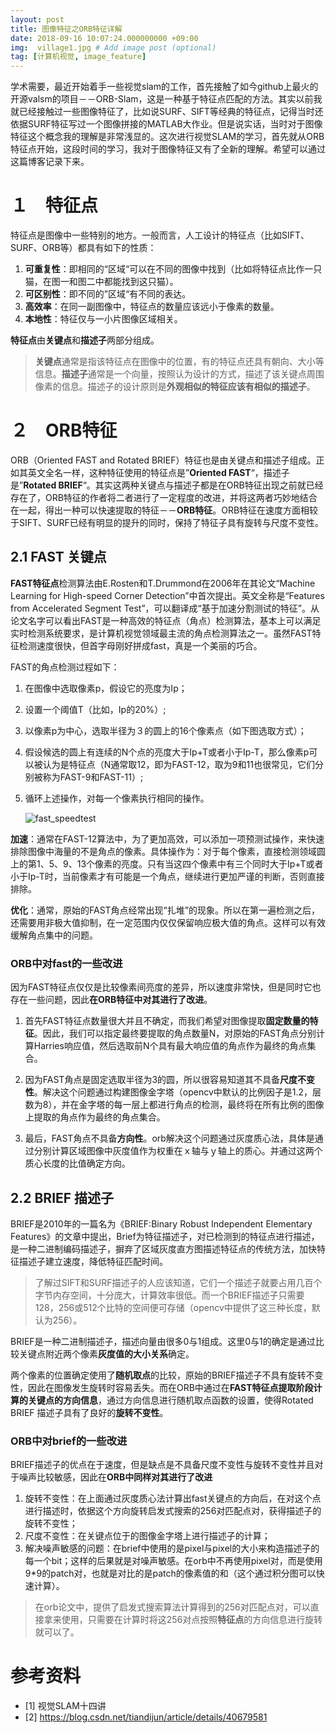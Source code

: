 ```yaml
---
layout: post
title: 图像特征之ORB特征详解
date: 2018-09-16 10:07:24.000000000 +09:00
img:  village1.jpg # Add image post (optional)
tag: [计算机视觉, image_feature]
---
```

学术需要，最近开始着手一些视觉slam的工作，首先接触了如今github上最火的开源valsm的项目－－ORB-Slam，这是一种基于特征点匹配的方法。其实以前我就已经接触过一些图像特征了，比如说SURF、SIFT等经典的特征点，记得当时还依据SURF特征写过一个图像拼接的MATLAB大作业。但是说实话，当时对于图像特征这个概念我的理解是非常浅显的。这次进行视觉SLAM的学习，首先就从ORB特征点开始，这段时间的学习，我对于图像特征又有了全新的理解。希望可以通过这篇博客记录下来。

# １　特征点
特征点是图像中一些特别的地方。一般而言，人工设计的特征点（比如SIFT、SURF、ORB等）都具有如下的性质：
1. **可重复性**：即相同的“区域“可以在不同的图像中找到（比如将特征点比作一只猫，在图一和图二中都能找到这只猫）。
2. **可区别性**：即不同的”区域“有不同的表达。
3. **高效率**：在同一副图像中，特征点的数量应该远小于像素的数量。
4. **本地性**：特征仅与一小片图像区域相关。

**特征点**由**关键点**和**描述子**两部分组成。

> **关键点**通常是指该特征点在图像中的位置，有的特征点还具有朝向、大小等信息。**描述子**通常是一个向量，按照认为设计的方式，描述了该关键点周围像素的信息。描述子的设计原则是**外观相似的特征应该有相似的描述子**。

# ２　ORB特征
ORB（Oriented FAST and Rotated BRIEF）特征也是由关键点和描述子组成。正如其英文全名一样，这种特征使用的特征点是”**Oriented FAST**“，描述子是”**Rotated BRIEF**“。其实这两种关键点与描述子都是在ORB特征出现之前就已经存在了，ORB特征的作者将二者进行了一定程度的改进，并将这两者巧妙地结合在一起，得出一种可以快速提取的特征－－**ORB特征**。ORB特征在速度方面相较于SIFT、SURF已经有明显的提升的同时，保持了特征子具有旋转与尺度不变性。

## 2.1 FAST 关键点
**FAST特征点**检测算法由E.Rosten和T.Drummond在2006年在其论文“Machine Learning for High-speed Corner Detection”中首次提出。英文全称是“Features from  Accelerated Segment Test”，可以翻译成“基于加速分割测试的特征”。从论文名字可以看出FAST是一种高效的特征点（角点）检测算法，基本上可以满足实时检测系统要求，是计算机视觉领域最主流的角点检测算法之一。虽然FAST特征检测速度很快，但首字母刚好拼成fast，真是一个美丽的巧合。

FAST的角点检测过程如下：
1. 在图像中选取像素p，假设它的亮度为Ip；
2. 设置一个阈值T（比如，Ip的20%）;
3. 以像素p为中心，选取半径为３的圆上的16个像素点（如下图选取方式）；
4. 假设候选的圆上有连续的N个点的亮度大于Ip+T或者小于Ip-T，那么像素p可以被认为是特征点（N通常取12，即为FAST-12，取为9和11也很常见，它们分别被称为FAST-9和FAST-11）;
5. 循环上述操作，对每一个像素执行相同的操作。

    ![fast_speedtest]({{site.baseurl}}/assets/img/orb/fast_speedtest.jpg)

**加速**：通常在FAST-12算法中，为了更加高效，可以添加一项预测试操作，来快速排除图像中海量的不是角点的像素。具体操作为：对于每个像素，直接检测领域圆上的第1、5、9、13个像素的亮度。只有当这四个像素中有三个同时大于Ip+T或者小于Ip-T时，当前像素才有可能是一个角点，继续进行更加严谨的判断，否则直接排除。

**优化**：通常，原始的FAST角点经常出现“扎堆”的现象。所以在第一遍检测之后，还需要用非极大值抑制，在一定范围内仅仅保留响应极大值的角点。这样可以有效缓解角点集中的问题。

### ORB中对fast的一些改进
因为FAST特征点仅仅是比较像素间亮度的差异，所以速度非常快，但是同时它也存在一些问题，因此**在ORB特征中对其进行了改进**。
1. 首先FAST特征点数量很大并且不确定，而我们希望对图像提取**固定数量的特征**。因此，我们可以指定最终要提取的角点数量N，对原始的FAST角点分别计算Harries响应值，然后选取前N个具有最大响应值的角点作为最终的角点集合。

2. 因为FAST角点是固定选取半径为3的圆，所以很容易知道其不具备**尺度不变性**。解决这个问题通过构建图像金字塔（opencv中默认的比例因子是1.2，层数为8），并在金字塔的每一层上都进行角点的检测，最终将在所有比例的图像上提取的角点作为最终的角点集合。

3. 最后，FAST角点不具备**方向性**。orb解决这个问题通过灰度质心法，具体是通过分别计算区域图像中灰度值作为权重在ｘ轴与ｙ轴上的质心。并通过这两个质心长度的比值确定方向。


## 2.2 BRIEF 描述子
BRIEF是2010年的一篇名为《BRIEF:Binary Robust Independent Elementary Features》的文章中提出，Brief为特征描述子，对已检测到的特征点进行描述，是一种二进制编码描述子，摒弃了区域灰度直方图描述特征点的传统方法，加快特征描述子建立速度，降低特征匹配时间。

> 了解过SIFT和SURF描述子的人应该知道，它们一个描述子就要占用几百个字节内存空间，十分庞大，计算效率很低。而一个BRIEF描述子只需要128，256或512个比特的空间便可存储（opencv中提供了这三种长度，默认为256）。

BRIEF是一种二进制描述子，描述向量由很多0与1组成。这里0与1的确定是通过比较关键点附近两个像素**灰度值的大小关系**确定。

两个像素的位置确定使用了**随机取点**的比较，原始的BRIEF描述子不具有旋转不变性，因此在图像发生旋转时容易丢失。而在ORB中通过在**FAST特征点提取阶段计算的关键点的方向信息**，通过方向信息进行随机取点函数的设置，使得Rotated BRIEF 描述子具有了良好的**旋转不变性**。

### ORB中对brief的一些改进
BRIEF描述子的优点在于速度，但是缺点是不具备尺度不变性与旋转不变性并且对于噪声比较敏感，因此在**ORB中同样对其进行了改进**
1. 旋转不变性：在上面通过灰度质心法计算出fast关键点的方向后，在对这个点进行描述时，依据这个方向旋转启发式搜索的256对匹配点对，获得描述子的旋转不变性；
2. 尺度不变性：在关键点位于的图像金字塔上进行描述子的计算；
3. 解决噪声敏感的问题：在brief中使用的是pixel与pixel的大小来构造描述子的每一个bit；这样的后果就是对噪声敏感。在orb中不再使用pixel对，而是使用9*9的patch对，也就是对比的是patch的像素值的和（这个通过积分图可以快速计算）。


> 在orb论文中，提供了启发式搜索算法计算得到的256对匹配点对，可以直接拿来使用，只需要在计算时将这256对点按照**特征点**的方向信息进行旋转就可以了。

# 参考资料
- [1] 视觉SLAM十四讲
- [2] https://blog.csdn.net/tiandijun/article/details/40679581


